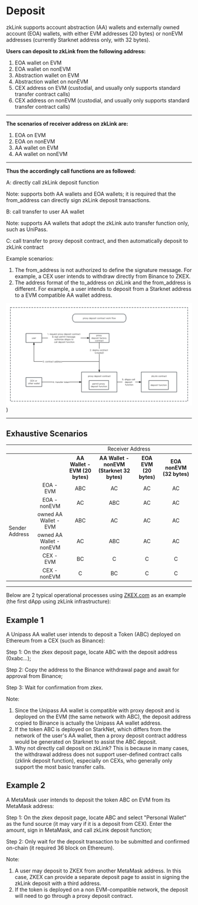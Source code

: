 # Deposit


zkLink supports account abstraction (AA) wallets and externally owned account (EOA) wallets, with either EVM addresses (20 bytes) or nonEVM addresses (currently Starknet address only, with 32 bytes).


**Users can deposit to zkLink from the following address:**

1. EOA wallet on EVM
2. EOA wallet on nonEVM
3. Abstraction wallet on EVM
4. Abstraction wallet on nonEVM
5. CEX address on EVM (custodial, and usually only supports standard transfer contract calls)
6. CEX address on nonEVM (custodial, and usually only supports standard transfer contract calls)

---
**The scenarios of receiver address on zkLink are:**

1. EOA on EVM
2. EOA on nonEVM
3. AA wallet on EVM
4. AA wallet on nonEVM

---
**Thus the accordingly call functions are as followed:**

<span className="highlight">A: directly call zkLink deposit function</span>

Note: supports both AA wallets and EOA wallets; it is required that the from_address can directly sign zkLink deposit transactions.

<span className="highlight">B: call transfer to user AA wallet</span>

Note: supports AA wallets that adopt the zkLink auto transfer function only, such as UniPass.

<span className="highlight">C: call transfer to proxy deposit contract, and then automatically deposit to zkLink contract</span>

Example scenarios:
1. The from_address is not authorized to define the signature message. For example, a CEX user intends to withdraw directly from Binance to ZKEX.
2. The address format of the to_address on zkLink and the from_address is different. For example, a user intends to deposit from a Starknet address to a EVM compatible AA wallet address.

![Proxy Deposit Flow](../img/proxy_deposit_flow.png))

---
## Exhaustive Scenarios

<table>
    <tr>
        <td></td><td></td><td colspan="4" align="center">Receiver Address</td>
    </tr>  
    <tr>
        <th></th><th></th><th align="center">AA Wallet - EVM (20 bytes)</th><th align="center">AA Wallet - nonEVM (Starknet 32 bytes)</th><th align="center">EOA EVM (20 bytes)</th><th align="center">EOA nonEVM (32 bytes)</th>
    </tr>
    <tr>
        <td rowspan="6">Sender Address</td><td align="center">EOA - EVM</td><td align="center">ABC</td><td align="center">AC</td><td align="center">AC</td><td align="center">AC</td>
    </tr>
    <tr>
        <td align="center">EOA - nonEVM</td><td align="center">AC</td><td align="center">ABC</td><td align="center">AC</td><td align="center">AC</td>
    </tr>
    <tr>
        <td align="center">owned AA Wallet - EVM</td><td align="center">ABC</td><td align="center">AC</td><td align="center">AC</td><td align="center">AC</td>
    </tr>
    <tr>
        <td align="center">owned AA Wallet - nonEVM</td><td align="center">AC</td><td align="center">ABC</td><td align="center">AC</td><td align="center">AC</td>
    </tr>
    <tr>
        <td align="center">CEX - EVM</td><td align="center">BC</td><td align="center">C</td><td align="center">C</td><td align="center">C</td>
    </tr>
    <tr>
        <td align="center">CEX - nonEVM</td><td align="center">C</td><td align="center">BC</td><td align="center">C</td><td align="center">C</td>
    </tr>
</table>


---
Below are 2 typical operational processes using [ZKEX.com](http://zkex.com/) as an example (the first dApp using zkLink infrastructure):

## Example 1

A Unipass AA wallet user intends to deposit a Token (ABC) deployed on Ethereum from a CEX (such as Binance):

Step 1: On the zkex deposit page, locate ABC with the deposit address (0xabc...);

Step 2: Copy the address to the Binance withdrawal page and await for approval from Binance; 

Step 3: Wait for confirmation from zkex.

Note:

1. Since the Unipass AA wallet is compatible with proxy deposit and is deployed on the EVM (the same network with ABC), the deposit address copied to Binance is actually the Unipass AA wallet address.
2. If the token ABC is deployed on StarkNet, which differs from the network of the user's AA wallet, then a proxy deposit contract address would be generated on Starknet to assist the ABC deposit.
3. Why not directly call deposit on zkLink? This is because in many cases, the withdrawal address does not support user-defined contract calls (zklink deposit function), especially on CEXs, who generally only support the most basic transfer calls.

## Example 2

A MetaMask user intends to deposit the token ABC on EVM from its MetaMask address:

Step 1: On the zkex deposit page, locate ABC and select "Personal Wallet" as the fund source (it may vary if it is a deposit from CEX). Enter the amount, sign in MetaMask, and call zkLink deposit function;

Step 2: Only wait for the deposit transaction to be submitted and confirmed on-chain (it required 36 block on Ethereum).

Note:

1. A user may deposit to ZKEX from another MetaMask address. In this case, ZKEX can provide a separate deposit page to assist in signing the zkLink deposit with a third address.
2. If the token is deployed on a non EVM-compatible network, the deposit will need to go through a proxy deposit contract.
